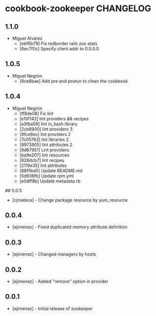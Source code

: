cookbook-zookeeper CHANGELOG
===============

## 1.1.0

  - Miguel Alvarez
    - [ebf6b79] Fix redborder rails zoo stats
    - [6ec7f0c] Specify client addr to 0.0.0.0

## 1.0.5

  - Miguel Negrón
    - [8ce8bae] Add pre and postun to clean the cookbook

## 1.0.4

  - Miguel Negrón
    - [ff8de08] Fix lint
    - [e10f142] lint providers && recipes
    - [a3fba59] lint in_hash library
    - [2cb8900] lint providers 3
    - [9fce6ec] lint providers 2
    - [7c05762] lint libraries 2
    - [9973905] lint attributes 2
    - [9d67951] Lint providers
    - [ba9e207] lint resources
    - [828dcb7] lint recipes
    - [2119e35] lint attributes
    - [88f5bd5] Update README.md
    - [5d936fb] Update rpm.yml
    - [e0dff8b] Update metadata.rb
    
## 0.0.5
- [cjmateos] - Change package resource by yum_resource

## 0.0.4
- [ejimenez] - Fixed duplicated memory attribute definition

## 0.0.3
- [ejimenez] - Changed managers by hosts

## 0.0.2
- [ejimenez] - Added "remove" option in provider

## 0.0.1
- [ejimenez] - Initial release of zookeeper


